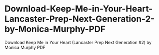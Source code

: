 # Download-Keep-Me-in-Your-Heart-Lancaster-Prep-Next-Generation-2-by-Monica-Murphy-PDF
Download Keep Me in Your Heart (Lancaster Prep Next Generation #2) by Monica Murphy PDF
